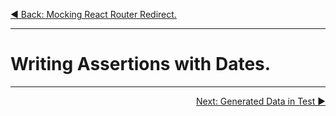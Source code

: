 <p align="left">
 <a href="05_22.md">◀ Back: Mocking React Router Redirect.</a>
</p>

---
# Writing Assertions with Dates.



---

<p align="right">
 <a href="05_24.md">Next: Generated Data in Test ▶</a>
</p>
